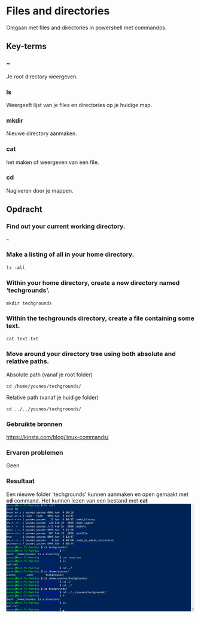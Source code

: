 # Files and directories  
Omgaan met files and directories in powershell met commandos.

## Key-terms

### ~  
Je root directory weergeven.  

### ls  
Weergeeft lijst van je files en directories op je huidige map. 

### mkdir  
Nieuwe directory aanmaken.  

### cat  
het maken of weergeven van een file.

### cd  
Nagiveren door je mappen.  

## Opdracht

### Find out your current working directory.  
```
~
```

### Make a listing of all   in your home directory.  
```
ls -all
```

### Within your home directory, create a new directory named ‘techgrounds’.  
```
mkdir techgrounds
```

### Within the techgrounds directory, create a file containing some text.  
```
cat text.txt
```

### Move around your directory tree using both absolute and relative paths.  
Absolute path (vanaf je root folder) 
```
cd /home/younes/techgrounds/  
```

Relative path (vanaf je huidige folder)
```
cd ../../younes/techgrounds/
```

### Gebruikte bronnen  
https://kinsta.com/blog/linux-commands/

### Ervaren problemen  
Geen

### Resultaat
Een nieuwe folder 'techgrounds' kunnen aanmaken en open gemaakt met **cd** command. Het kunnen lezen van een bestand met **cat**
![resultaat](/00_includes/LNX-02-resultaat.png "resultaat")
